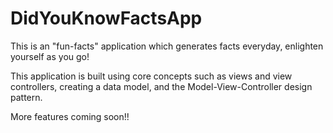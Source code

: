 # DidYouKnowFactsApp

This is an "fun-facts" application which generates facts everyday, enlighten yourself as you go!

This application is built using core concepts such as views and view controllers, creating a data model, and the Model-View-Controller design pattern.

More features coming soon!!

